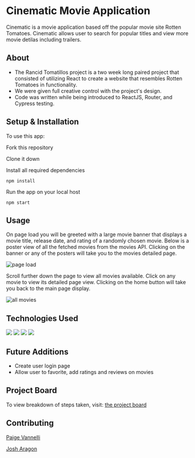 
# Cinematic Movie Application

Cinematic is a movie application based off the popular movie site Rotten Tomatoes. Cinematic allows user to search for popular titles and view more movie detilas including trailers. 


## About
* The Rancid Tomatillos project is a two week long paired project that consisted of utilizing React to create a website that resembles Rotten Tomatoes in functionality.
* We were given full creative control with the project's design. 
* Code was written while being introduced to ReactJS, Router, and Cypress testing. 

## Setup & Installation 

To use this app:

Fork this repository 

Clone it down

Install all required dependencies

`npm install`

Run the app on your local host

`npm start`

## Usage
On page load you will be greeted with a large movie banner that displays a movie title, release date, and rating of a randomly chosen movie. Below is a poster view of all the fetched movies from the movies API. Clicking on the banner or any of the posters will take you to the movies detailed page.

![page load](./src/cinematictest.gif)

Scroll further down the page to view all movies available. Click on any movie to view its detailed page view. Clicking on the home button will take you back to the main page display.

![all movies](https://i.gyazo.com/c4811213ef741aef4be204d9ae903988.gif)

## Technologies Used

![](https://img.shields.io/badge/Code-ReactJS-informational?style=flat&logo=<LOGO_NAME>&logoColor=white&color=2bbc8a)
![](https://img.shields.io/badge/Code-Router-informational?style=flat&logo=<LOGO_NAME>&logoColor=white&color=2bbc8a)
![](https://img.shields.io/badge/Styes-CSS-informational?style=flat&logo=<LOGO_NAME>&logoColor=white&color=2bbc8a)
![](https://img.shields.io/badge/Testing-Cypress-informational?style=flat&logo=<LOGO_NAME>&logoColor=white&color=2bbc8a)

## Future Additions

* Create user login page 
* Allow user to favorite, add ratings and reviews on movies

## Project Board
To view breakdown of steps taken, visit: [the project board](https://trello.com/b/TnDKRO4F/rancid-tomatillos-kanban)


## Contributing

[Paige Vannelli](github.com/paigevannelli)

[Josh Aragon](github.com/josharagon)


